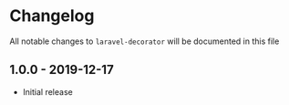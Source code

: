 # Changelog

All notable changes to `laravel-decorator` will be documented in this file

## 1.0.0 - 2019-12-17

- Initial release
